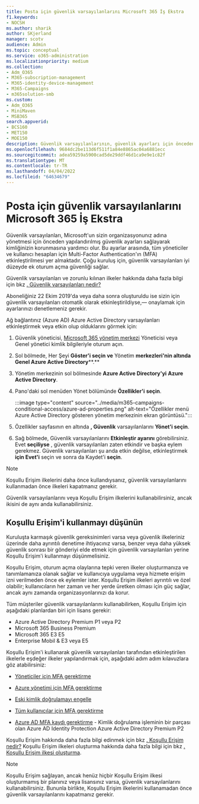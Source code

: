 ```yaml
---
title: Posta için güvenlik varsayılanlarını Microsoft 365 İş Ekstra
f1.keywords:
- NOCSH
ms.author: sharik
author: SKjerland
manager: scotv
audience: Admin
ms.topic: conceptual
ms.service: o365-administration
ms.localizationpriority: medium
ms.collection:
- Adm_O365
- M365-subscription-management
- M365-identity-device-management
- M365-Campaigns
- m365solution-smb
ms.custom:
- Adm_O365
- MiniMaven
- MSB365
search.appverid:
- BCS160
- MET150
- MOE150
description: Güvenlik varsayılanlarının, güvenlik ayarları için önceden yapılandırılmış güvenlik ayarları sağlayarak kimlikle ilgili saldırılardan korunmasına nasıl yardımcı Microsoft 365 İş Ekstra.
ms.openlocfilehash: 9684dc2be113d6f511f1a84e8865ac04a6881ecc
ms.sourcegitcommit: adea59259a5900cad5de29ddf46d1ca9e9e1c82f
ms.translationtype: MT
ms.contentlocale: tr-TR
ms.lasthandoff: 04/04/2022
ms.locfileid: "64634679"
---
```

# <a name="turn-on-security-defaults-for-microsoft-365-business-premium"></a>Posta için güvenlik varsayılanlarını Microsoft 365 İş Ekstra

Güvenlik varsayılanları, Microsoft'un sizin organizasyonunız adına yönetmesi için önceden yapılandırılmış güvenlik ayarları sağlayarak kimliğinizin korunmasına yardımcı olur. Bu ayarlar arasında, tüm yöneticiler ve kullanıcı hesapları için Multi-Factor Authentication'ın (MFA) etkinleştirilmesi yer almaktadır. Çoğu kuruluş için, güvenlik varsayılanları iyi düzeyde ek oturum açma güvenliği sağlar.

Güvenlik varsayılanları ve zorunlu kılınan ilkeler hakkında daha fazla bilgi için bkz [. Güvenlik varsayılanları nedir?](/azure/active-directory/fundamentals/concept-fundamentals-security-defaults)

Aboneliğiniz 22 Ekim 2019'da veya daha sonra oluşturuldu ise sizin için güvenlik varsayılanları otomatik olarak etkinleştirildiyse,&mdash; onaylamak için ayarlarınızı denetlemeniz gerekir.

Ağ bağlantınız (Azure AD) Azure Active Directory varsayılanları etkinleştirmek veya etkin olup olduklarını görmek için:

1. Güvenlik yöneticisi, <a href="https://go.microsoft.com/fwlink/p/?linkid=2024339" target="_blank">Microsoft 365 yönetim merkezi</a> Yöneticisi veya Genel yönetici kimlik bilgileriyle oturum açın.

2. Sol bölmede, Her Şeyi **Göster'i seçin ve** Yönetim **merkezleri'nin altında Genel Azure Active Directory****.**

3. Yönetim merkezinin sol bölmesinde **Azure Active Directory'yi** **Azure Active Directory**.

4. Pano'daki sol menüden Yönet bölümünde **Özellikler'i** **seçin**.

    :::image type="content" source="../media/m365-campaigns-conditional-access/azure-ad-properties.png" alt-text="Özellikler menü Azure Active Directory gösteren yönetim merkezinin ekran görüntüsü.":::

5. Özellikler sayfasının en altında **, Güvenlik** varsayılanlarını **Yönet'i seçin**.

6. Sağ bölmede, Güvenlik varsayılanlarını **Etkinleştir ayarını** görebilirsiniz. Evet **seçiliyse** , güvenlik varsayılanları zaten etkindir ve başka eylem gerekmez. Güvenlik varsayılanları şu anda etkin değilse, etkinleştirmek **için Evet'i** seçin ve sonra da Kaydet'i **seçin**.

> [!NOTE]
> Koşullu Erişim ilkelerini daha önce kullandıysanız, güvenlik varsayılanlarını kullanmadan önce ilkeleri kapatmanız gerekir.
>
> Güvenlik varsayılanlarını veya Koşullu Erişim ilkelerini kullanabilirsiniz, ancak ikisini de aynı anda kullanabilirsiniz.

## <a name="consider-using-conditional-access"></a>Koşullu Erişim'i kullanmayı düşünün

Kuruluşta karmaşık güvenlik gereksinimleri varsa veya güvenlik ilkeleriniz üzerinde daha ayrıntılı denetime ihtiyacınız varsa, benzer veya daha yüksek güvenlik sonrası bir gönderiyi elde etmek için güvenlik varsayılanları yerine Koşullu Erişim'i kullanmayı düşünmelisiniz. 

Koşullu Erişim, oturum açma olaylarına tepki veren ilkeler oluşturmanıza ve tanımlamanıza olanak sağlar ve kullanıcıya uygulama veya hizmete erişim izni verilmeden önce ek eylemler ister. Koşullu Erişim ilkeleri ayrıntılı ve özel olabilir; kullanıcıların her zaman ve her yerde üretken olması için güç sağlar, ancak aynı zamanda organizasyonlarınızı da korur.

Tüm müşteriler güvenlik varsayılanlarını kullanabilirken, Koşullu Erişim için aşağıdaki planlardan biri için lisans gerekir:

- Azure Active Directory Premium P1 veya P2
- Microsoft 365 Business Premium
- Microsoft 365 E3 E5
- Enterprise Mobil & E3 veya E5

Koşullu Erişim'i kullanarak güvenlik varsayılanları tarafından etkinleştirilen ilkelerle eşdeğer ilkeler yapılandırmak için, aşağıdaki adım adım kılavuzlara göz atabilirsiniz:

- [Yöneticiler için MFA gerektirme](/azure/active-directory/conditional-access/howto-conditional-access-policy-admin-mfa)

- [Azure yönetimi için MFA gerektirme](/azure/active-directory/conditional-access/howto-conditional-access-policy-azure-management)

- [Eski kimlik doğrulamayı engelle](/azure/active-directory/conditional-access/howto-conditional-access-policy-block-legacy)

- [Tüm kullanıcılar için MFA gerektirme](/azure/active-directory/conditional-access/howto-conditional-access-policy-all-users-mfa)

- [Azure AD MFA kaydı gerektirme](/azure/active-directory/identity-protection/howto-identity-protection-configure-mfa-policy) - Kimlik doğrulama işleminin bir parçası olan Azure AD Identity Protection Azure Active Directory Premium P2

Koşullu Erişim hakkında daha fazla bilgi edinmek için bkz [. Koşullu Erişim nedir?](/azure/active-directory/conditional-access/overview) Koşullu Erişim ilkeleri oluşturma hakkında daha fazla bilgi için bkz [. Koşullu Erişim ilkesi oluşturma](/azure/active-directory/authentication/tutorial-enable-azure-mfa#create-a-conditional-access-policy).

> [!NOTE]
> Koşullu Erişim sağlayan, ancak henüz hiçbir Koşullu Erişim ilkesi oluşturmamış bir planınız veya lisansınız varsa, güvenlik varsayılanlarını kullanabilirsiniz. Bununla birlikte, Koşullu Erişim ilkelerini kullanamadan önce güvenlik varsayılanlarını kapatmanız gerekir.
